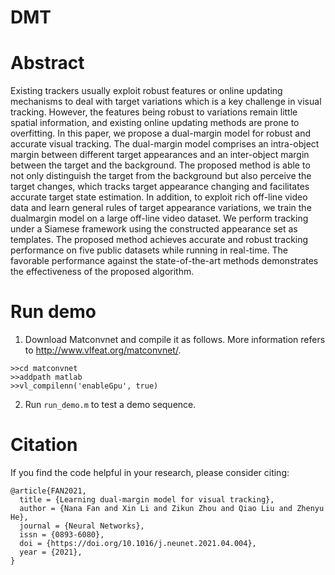# DMT
# Abstract
Existing trackers usually exploit robust features or online updating mechanisms to deal with target variations which is a key challenge in visual tracking. However, the features being robust to
variations remain little spatial information, and existing online updating methods are prone to overfitting. In this paper, we propose a dual-margin model for robust and accurate visual tracking.
The dual-margin model comprises an intra-object margin between different target appearances and an inter-object margin between the target and the background. The proposed method is able to not
only distinguish the target from the background but also perceive the target changes, which tracks target appearance changing and facilitates accurate target state estimation. In addition, to exploit
rich off-line video data and learn general rules of target appearance variations, we train the dualmargin model on a large off-line video dataset. We perform tracking under a Siamese framework
using the constructed appearance set as templates. The proposed method achieves accurate and robust tracking performance on five public datasets while running in real-time. The favorable
performance against the state-of-the-art methods demonstrates the effectiveness of the proposed algorithm.

# Run demo
1. Download Matconvnet and compile it as follows. More information refers to http://www.vlfeat.org/matconvnet/.
```
>>cd matconvnet 
>>addpath matlab
>>vl_compilenn('enableGpu', true)
```

2. Run `run_demo.m` to test a demo sequence.

# Citation
If you find the code helpful in your research, please consider citing:
```
@article{FAN2021,
  title = {Learning dual-margin model for visual tracking},
  author = {Nana Fan and Xin Li and Zikun Zhou and Qiao Liu and Zhenyu He},
  journal = {Neural Networks},
  issn = {0893-6080},
  doi = {https://doi.org/10.1016/j.neunet.2021.04.004},
  year = {2021},
}

```
